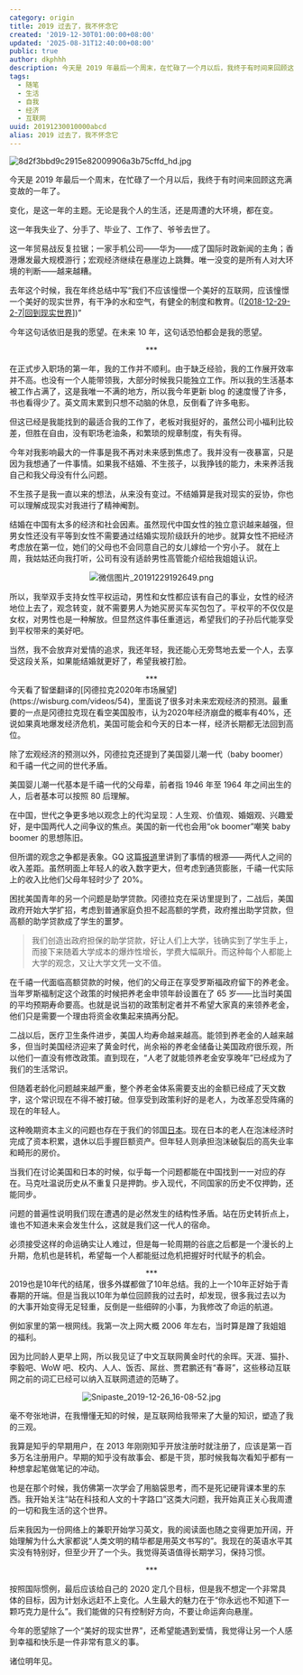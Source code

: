 ```yaml
---
category: origin
title: 2019 过去了，我不怀念它
created: '2019-12-30T01:00:00+08:00'
updated: '2025-08-31T12:40:00+08:00'
public: true
author: dkphhh
description: 今天是 2019 年最后一个周末，在忙碌了一个月以后，我终于有时间来回顾这充满变故的一年了。
tags:
  - 随笔
  - 生活
  - 自我
  - 经济
  - 互联网
uuid: 20191230010000abcd
alias: 2019 过去了，我不怀念它
---
```


![8d2f3bbd9c2915e82009906a3b75cffd_hd.jpg](https://i.loli.net/2019/12/30/Q7UudpHxXVwnmN3.jpg)

今天是 2019 年最后一个周末，在忙碌了一个月以后，我终于有时间来回顾这充满变故的一年了。

变化，是这一年的主题。无论是我个人的生活，还是周遭的大环境，都在变。

这一年我失业了、分手了、毕业了、工作了、爷爷去世了。

这一年贸易战反复拉锯；一家手机公司——华为——成了国际时政新闻的主角；香港爆发最大规模游行；宏观经济继续在悬崖边上跳舞。唯一没变的是所有人对大环境的判断——越来越糟。

去年这个时候，我在年终总结中写“我们不应该憧憬一个美好的互联网，应该憧憬一个美好的现实世界，有干净的水和空气，有健全的制度和教育。([[2018-12-29-2-7|回到现实世界]])”

今年这句话依旧是我的愿望。在未来 10 年，这句话恐怕都会是我的愿望。

<center>***</center>

在正式步入职场的第一年，我的工作并不顺利。由于缺乏经验，我的工作展开效率并不高。也没有一个人能带领我，大部分时候我只能独立工作。所以我的生活基本被工作占满了，这是我唯一不满的地方，所以我今年更新 blog 的速度慢了许多，书也看得少了。英文周末累到只想不动脑的休息，反倒看了许多电影。

但这已经是我能找到的最适合我的工作了，老板对我挺好的，虽然公司小福利比较差，但胜在自由，没有职场老油条，和繁琐的规章制度，有失有得。

今年对我影响最大的一件事是我不再对未来感到焦虑了。我并没有一夜暴富，只是因为我想通了一件事情。如果我不结婚、不生孩子，以我挣钱的能力，未来养活我自己和我父母没有什么问题。

不生孩子是我一直以来的想法，从来没有变过。不结婚算是我对现实的妥协，你也可以理解成现实对我进行了精神阉割。

结婚在中国有太多的经济和社会因素。虽然现代中国女性的独立意识越来越强，但男女性还没有平等到女性不需要通过结婚实现阶级跃升的地步。就算女性不把经济考虑放在第一位，她们的父母也不会同意自己的女儿嫁给一个穷小子。
就在上周，我姑姑还向我打听，公司有没有适龄男性高管能介绍给我姐姐认识。

<center><img src="https://i.loli.net/2019/12/29/z6JpdxPmhBwMZst.png" alt="微信图片_20191229192649.png" title="微信图片_20191229192649.png" /></center>

所以，我举双手支持女性平权运动，男性和女性都应该有自己的事业，女性的经济地位上去了，观念转变，就不需要男人为她买房买车买包包了。平权平的不仅仅是女权，对男性也是一种解放。但显然这件事任重道远，希望我们的子孙后代能享受到平权带来的美好吧。

当然，我不会放弃对爱情的追求，我还年轻，我还能心无旁骛地去爱一个人，去享受这段关系，如果能结婚就更好了，希望我被打脸。

<center>***</center>
今天看了智堡翻译的[冈德拉克2020年市场展望](https://wisburg.com/videos/54)，里面说了很多对未来宏观经济的预测。最重要的一点是冈德拉克现在看空美国股市，认为2020年经济崩盘的概率有40%，还说如果真地爆发经济危机，美国可能会和今天的日本一样，经济长期都无法回到高位。

除了宏观经济的预测以外，冈德拉克还提到了美国婴儿潮一代（baby boomer）和千禧一代之间的世代矛盾。

美国婴儿潮一代基本是千禧一代的父母辈，前者指 1946 年至 1964 年之间出生的人，后者基本可以按照 80 后理解。

在中国，世代之争更多地以观念上的代沟呈现：人生观、价值观、婚姻观、兴趣爱好，是中国两代人之间争议的焦点。美国的新一代也会用“ok boomer”嘲笑 baby boomer 的思想陈旧。

但所谓的观念之争都是表象。GQ 这篇[报道](https://www.gq.com/story/ok-boomer-broke-millennials)里讲到了事情的根源——两代人之间的收入差距。虽然明面上年轻人的收入数字更大，但考虑到通货膨胀，千禧一代实际上的收入比他们父母年轻时少了 20%。

困扰美国青年的另一个问题是助学贷款。冈德拉克在采访里提到了，二战后，美国政府开始大学扩招，考虑到普通家庭负担不起高额的学费，政府推出助学贷款，但高额的助学贷款成了学生的噩梦。

> 我们创造出政府担保的助学贷款，好让人们上大学，钱确实到了学生手上，而接下来随着大学成本的爆炸性增长，学费大幅飙升。而这种每个人都能上大学的观念，又让大学文凭一文不值。

在千禧一代面临高额贷款的时候，他们的父母正在享受罗斯福政府留下的养老金。当年罗斯福制定这个政策的时候把养老金申领年龄设置在了 65 岁——比当时美国的平均预期寿命要高。也就是说当初的政策制定者并不希望大家真的来领养老金，他们只是需要一个理由将资金收集起来搞再分配。

二战以后，医疗卫生条件进步，美国人均寿命越来越高。能领到养老金的人越来越多，但当时美国经济迎来了黄金时代，尚余裕的养老金储备让美国政府很乐观，所以他们一直没有修改政策。直到现在，“人老了就能领养老金安享晚年”已经成为了我们的生活常识。

但随着老龄化问题越来越严重，整个养老金体系需要支出的金额已经成了天文数字，这个常识现在不得不被打破。但享受到政策利好的是老人，为改革忍受阵痛的现在的年轻人。

这种晚期资本主义的问题也存在于我们的邻国[日本](https://zh.wikipedia.org/wiki/%E6%97%A5%E6%9C%AC%E5%8C%96#%E7%BB%8F%E6%B5%8E)。现在日本的老人在泡沫经济时完成了资本积累，退休以后手握巨额资产。但年轻人则承担泡沫破裂后的高失业率和畸形的房价。

当我们在讨论美国和日本的时候，似乎每一个问题都能在中国找到一一对应的存在。马克吐温说历史从不重复只是押韵。步入现代，不同国家的历史不仅押韵，还能同步。

问题的普遍性说明我们现在遭遇的是必然发生的结构性矛盾。站在历史转折点上，谁也不知道未来会发生什么，这就是我们这一代人的宿命。

必须接受这样的命运确实让人难过，但是每一轮周期的谷底之后都是一个漫长的上升期，危机也是转机，希望每一个人都能挺过危机把握好时代赋予的机会。

<center>***</center>
2019也是10年代的结尾，很多外媒都做了10年总结。我的上一个10年正好始于青春期的开端。但是当我以10年为单位回顾我的过去时，却发现，很多我过去以为的大事开始变得无足轻重，反倒是一些细碎的小事，为我修改了命运的航道。

例如家里的第一根网线。我第一次上网大概 2006 年左右，当时算是蹭了我姐姐的福利。

因为比同龄人更早上网，所以我见证了中文互联网黄金时代的余晖。天涯、猫扑、李毅吧、WoW 吧、校内、人人、饭否、屌丝、贾君鹏还有“春哥”，这些移动互联网之前的词汇已经可以纳入互联网遗迹的范畴了。

<center> <img src="https://i.loli.net/2019/12/30/68JZBYgSFDb1khU.jpg" alt="Snipaste_2019-12-26_16-08-52.jpg" title="Snipaste_2019-12-26_16-08-52.jpg" /> </center>

毫不夸张地讲，在我懵懂无知的时候，是互联网给我带来了大量的知识，塑造了我的三观。

我算是知乎的早期用户，在 2013 年刚刚知乎开放注册时就注册了，应该是第一百多万名注册用户。早期的知乎没有故事会、都是干货，那时候我每次看知乎都有一种想拿起笔做笔记的冲动。

也是在那个时候，我仿佛第一次学会了用脑袋思考，而不是死记硬背课本里的东西。我开始关注“站在科技和人文的十字路口”这类大问题，我开始真正关心我周遭的一切和我生活的这个世界。

后来我因为一份网络上的兼职开始学习英文，我的阅读面也随之变得更加开阔，开始理解为什么大家都说“人类文明的精华都是用英文书写的”。我现在的英语水平其实没有特别好，但至少开了一个头。我觉得英语值得长期学习，保持习惯。

<center>***</center>

按照国际惯例，最后应该给自己的 2020 定几个目标，但是我不想定一个非常具体的目标，因为计划永远赶不上变化。人生最大的魅力在于“你永远也不知道下一颗巧克力是什么”。我们能做的只有控制好方向，不要让命运奔向悬崖。

今年的愿望除了一个“美好的现实世界”，还希望能遇到爱情，我觉得让另一个人感到幸福和快乐是一件非常有意义的事。

诸位明年见。

[//begin]: # "Autogenerated link references for markdown compatibility"
[2018-12-29-2-7|回到现实世界]: 2018-12-29-2-7 "回到现实世界"
[//end]: # "Autogenerated link references"
